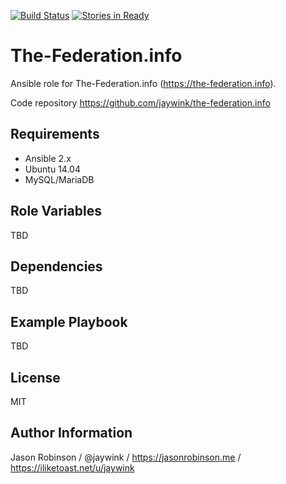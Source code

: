 [![Build Status](https://travis-ci.org/jaywink/ansible-the-federation.info.svg?branch=master)](https://travis-ci.org/jaywink/ansible-the-federation.info)
[![Stories in Ready](https://badge.waffle.io/jaywink/ansible-the-federation.info.png?label=ready&title=Ready)](https://waffle.io/jaywink/ansible-the-federation.info)

# The-Federation.info

Ansible role for The-Federation.info (https://the-federation.info).

Code repository https://github.com/jaywink/the-federation.info

## Requirements

* Ansible 2.x
* Ubuntu 14.04
* MySQL/MariaDB

## Role Variables

TBD

## Dependencies

TBD

## Example Playbook

TBD

## License

MIT

## Author Information

Jason Robinson / @jaywink / https://jasonrobinson.me / https://iliketoast.net/u/jaywink
